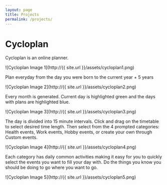 ```yaml
---
layout: page
title: Projects
permalink: /projects/
---
```

# Cycloplan
Cycloplan is an online planner.

![Cycloplan Image 1](http://{{ site.url }}/assets/cycloplan1.png)

Plan everyday from the day you were born to the current year + 5 years

![Cycloplan Image 2](http://{{ site.url }}/assets/cycloplan2.png)

Every month is generated. Current day is highlighted green and the days with plans are highlighted blue.

![Cycloplan Image 3](http://{{ site.url }}/assets/cycloplan3.png)

The day is divided into 15 minute intervals. Click and drag on the timetable to select desired time length. Then select from the 4 prompted categories: Health events, Work events, Hobby events, or create your own through Custom events.

![Cycloplan Image 4](http://{{ site.url }}/assets/cycloplan4.png)

Each category has daily common activities making it easy for you to quickly select the events you want to fill your day with. Do the things you know you should be doing to go where you want to go.

![Cycloplan Image 5](http://{{ site.url }}/assets/cycloplan5.png)
